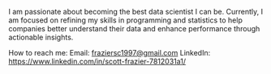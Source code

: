 I am passionate about becoming the best data scientist I can be. Currently, I am focused on refining my skills in programming and statistics to help companies better understand their data and enhance performance through actionable insights.

How to reach me:
Email: fraziersc1997@gmail.com
LinkedIn: https://www.linkedin.com/in/scott-frazier-7812031a1/

